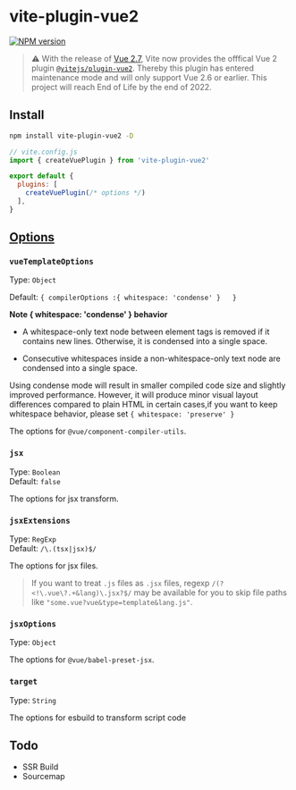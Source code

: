 # vite-plugin-vue2

[![NPM version](https://img.shields.io/npm/v/vite-plugin-vue2?color=a1b858&label=)](https://www.npmjs.com/package/vite-plugin-vue2)

> ⚠️ With the release of [Vue 2.7](https://blog.vuejs.org/posts/vue-2-7-naruto.html), Vite now provides the offfical Vue 2 plugin [`@vitejs/plugin-vue2`](https://github.com/vitejs/vite-plugin-vue2). Thereby this plugin has entered maintenance mode and will only support Vue 2.6 or earlier. This project will reach End of Life by the end of 2022.

## Install

```bash
npm install vite-plugin-vue2 -D
```

```js
// vite.config.js
import { createVuePlugin } from 'vite-plugin-vue2'

export default {
  plugins: [
    createVuePlugin(/* options */)
  ],
}
```

## [Options](https://github.com/underfin/vite-plugin-vue2/blob/master/src/index.ts#L26)

### `vueTemplateOptions`

Type: `Object`<br>

Default: `{ compilerOptions :{ whitespace: 'condense' }   }`

**Note {  whitespace: 'condense' } behavior**

* A whitespace-only text node between element tags is removed if it contains new lines. Otherwise, it is condensed into a single space.

* Consecutive whitespaces inside a non-whitespace-only text node are condensed into a single space.


Using condense mode will result in smaller compiled code size and slightly improved performance. However, it will produce minor visual layout differences compared to plain HTML in certain cases,if you want to keep whitespace  behavior, please set `{ whitespace: 'preserve' }`

The options for `@vue/component-compiler-utils`.

### `jsx`

Type: `Boolean`<br>
Default: `false`

The options for jsx transform.

### `jsxExtensions`

Type: `RegExp`<br>
Default: `/\.(tsx|jsx)$/`

The options for jsx files.

> If you want to treat `.js` files as `.jsx` files, regexp `/(?<!\.vue\?.+&lang)\.jsx?$/` may be available for you to skip file paths like `"some.vue?vue&type=template&lang.js"`.

### `jsxOptions`

Type: `Object`<br>

The options for `@vue/babel-preset-jsx`.

### `target`

Type: `String`<br>

The options for esbuild to transform script code

## Todo

- SSR Build
- Sourcemap
